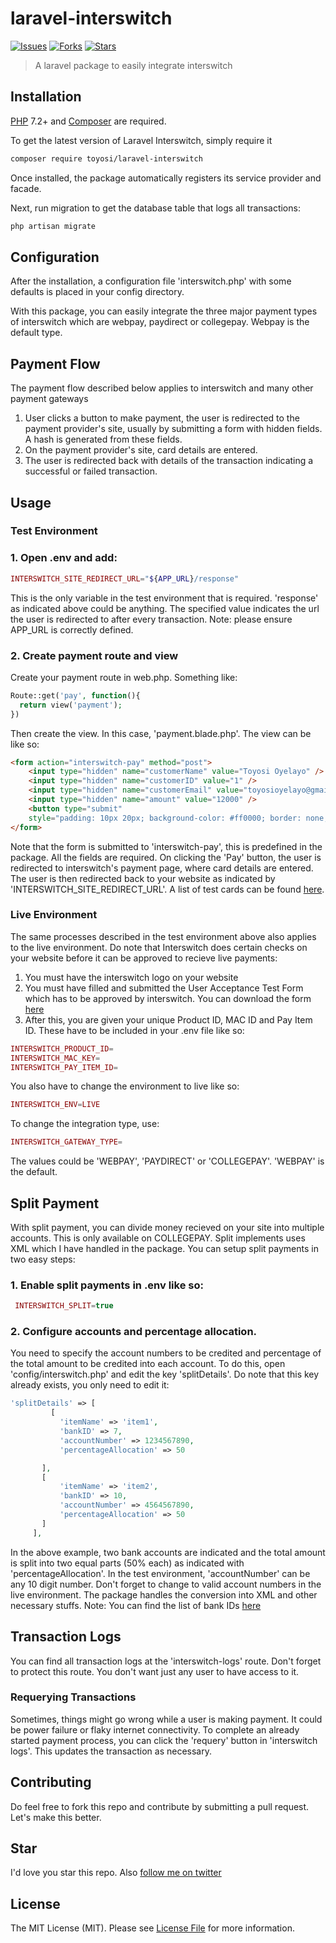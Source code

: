 # laravel-interswitch

[![Issues](	https://img.shields.io/github/issues/toyosi12/laravel-interswitch)](https://github.com/toyosi12/laravel-interswitch/issues)
[![Forks](	https://img.shields.io/github/forks/toyosi12/laravel-interswitch)](https://github.com/toyosi12/laravel-interswitch/forks)
[![Stars](	https://img.shields.io/github/stars/toyosi12/laravel-interswitch)](https://github.com/toyosi12/laravel-interswitch/stars)

> A laravel package to easily integrate interswitch

## Installation

[PHP](https://php.net) 7.2+ and [Composer](https://getcomposer.org) are required.

To get the latest version of Laravel Interswitch, simply require it

```bash
composer require toyosi/laravel-interswitch
```
Once installed, the package automatically registers its service provider and facade.

Next, run migration to get the database table that logs all transactions:

```bash
php artisan migrate
```

## Configuration
After the installation, a configuration file 'interswitch.php' with some defaults is placed in your config directory.

With this package, you can easily integrate the three major payment types of interswitch which are webpay, paydirect or collegepay. Webpay is the default type.

## Payment Flow
The payment flow described below applies to interswitch and many other payment gateways

1. User clicks a button to make payment, the user is redirected to the payment provider's site, usually by submitting a form with hidden fields. A hash is generated from these fields.
2. On the payment provider's site, card details are entered.
3. The user is redirected back with details of the transaction indicating a successful or failed transaction.

## Usage

### Test Environment

### 1. Open .env and add:
```php
INTERSWITCH_SITE_REDIRECT_URL="${APP_URL}/response"
```
This is the only variable in the test environment that is required. 'response' as indicated above could be anything. The specified value indicates the url the user is redirected to after every transaction.
Note: please ensure APP_URL is correctly defined.

### 2. Create payment route and view
Create your payment route in web.php. Something like: 
```php
Route::get('pay', function(){
  return view('payment');
})
```
Then create the view. In this case, 'payment.blade.php'. The view can be like so:
```html
<form action="interswitch-pay" method="post">
    <input type="hidden" name="customerName" value="Toyosi Oyelayo" />
    <input type="hidden" name="customerID" value="1" />
    <input type="hidden" name="customerEmail" value="toyosioyelayo@gmail.com" />
    <input type="hidden" name="amount" value="12000" />
    <button type="submit"
    style="padding: 10px 20px; background-color: #ff0000; border: none; color: #fff">Pay Now</button>
</form>
```

Note that the form is submitted to 'interswitch-pay', this is predefined in the package.
All the fields are required. On clicking the 'Pay' button, the user is redirected to interswitch's payment page, where card details are entered. The user is then redirected back to your website as indicated by 'INTERSWITCH_SITE_REDIRECT_URL'.
A list of test cards can be found [here](https://sandbox.interswitchng.com/docbase/docs/webpay/test-cards).


### Live Environment
The same processes described in the test environment above also applies to the live environment. Do note that Interswitch does certain checks on your website before it can be approved to recieve live payments:
1. You must have the interswitch logo on your website
2. You must have filled and submitted the User Acceptance Test Form which has to be approved by interswitch. You can download the form [here](https://sandbox.interswitchng.com/docbase/docs/webpay/merchant-user-acceptance-testing)
3. After this, you are given your unique Product ID, MAC ID and Pay Item ID. These have to be included in your .env file like so:

```php
INTERSWITCH_PRODUCT_ID=
INTERSWITCH_MAC_KEY=
INTERSWITCH_PAY_ITEM_ID=
```

You also have to change the environment to live like so:
```php
INTERSWITCH_ENV=LIVE
```

To change the integration type, use:
```php
INTERSWITCH_GATEWAY_TYPE=
```
The values could be 'WEBPAY', 'PAYDIRECT' or 'COLLEGEPAY'. 'WEBPAY' is the default.

## Split Payment
With split payment, you can divide money recieved on your site into multiple accounts. This is only available on COLLEGEPAY. Split implements uses XML which I have handled in the package. You can setup split payments in two easy steps:
### 1. Enable split payments in .env like so:
```php
 INTERSWITCH_SPLIT=true
 ```
 ### 2. Configure accounts and percentage allocation.
 You need to specify the account numbers to be credited and percentage of the total amount to be credited into each account. To do this, open 'config/interswitch.php' and edit the key 'splitDetails'. Do note that this key already exists, you only need to edit it:
 ```php
 'splitDetails' => [
          [
            'itemName' => 'item1',
            'bankID' => 7,
            'accountNumber' => 1234567890,
            'percentageAllocation' => 50

        ],
        [
            'itemName' => 'item2',
            'bankID' => 10,
            'accountNumber' => 4564567890,
            'percentageAllocation' => 50
        ]
      ],
 ```
 In the above example, two bank accounts are indicated and the total amount is split into two equal parts (50% each) as indicated with 'percentageAllocation'. In the test environment, 'accountNumber' can be any 10 digit number. Don't forget to change to valid account numbers in the live environment. The package handles the conversion into XML and other necessary stuffs.
 Note: You can find the list of bank IDs [here](https://sandbox.interswitchng.com/docbase/docs/collegepay-web/xml-split-bank-codes)
 
 ## Transaction Logs
 You can find all transaction logs at the 'interswitch-logs' route. Don't forget to protect this route. You don't want just any user to have access to it.
 
 ### Requerying Transactions
 Sometimes, things might go wrong while a user is making payment. It could be power failure or flaky internet connectivity. To complete an already started payment process, you can click the 'requery' button in 'interswitch logs'. This updates the transaction as necessary.
 
 ## Contributing
 Do feel free to fork this repo and contribute by submitting a pull request. Let's make this better.
 
 ## Star
 I'd love you star this repo. Also [follow me on twitter](https://twitter.com/dev_toyosi)
 
 ## License

The MIT License (MIT). Please see [License File](LICENSE.md) for more information.






